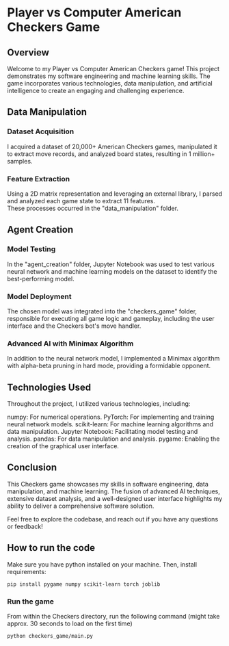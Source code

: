 # Player vs Computer American Checkers Game

## Overview

Welcome to my Player vs Computer American Checkers game! This project demonstrates my software engineering and machine learning skills. The game incorporates various technologies, data manipulation, and artificial intelligence to create an engaging and challenging experience.

## Data Manipulation

### Dataset Acquisition
I acquired a dataset of 20,000+ American Checkers games, manipulated it to extract move records, and analyzed board states, resulting in 1 million+ samples. 

### Feature Extraction
Using a 2D matrix representation and leveraging an external library, I parsed and analyzed each game state to extract 11 features. \
These processes occurred in the "data_manipulation" folder.

## Agent Creation

### Model Testing
In the "agent_creation" folder, Jupyter Notebook was used to test various neural network and machine learning models on the dataset to identify the best-performing model.

### Model Deployment
The chosen model was integrated into the "checkers_game" folder, responsible for executing all game logic and gameplay, including the user interface and the Checkers bot's move handler.

### Advanced AI with Minimax Algorithm
In addition to the neural network model, I implemented a Minimax algorithm with alpha-beta pruning in hard mode, providing a formidable opponent.

## Technologies Used

Throughout the project, I utilized various technologies, including:

numpy: For numerical operations.
PyTorch: For implementing and training neural network models.
scikit-learn: For machine learning algorithms and data manipulation.
Jupyter Notebook: Facilitating model testing and analysis.
pandas: For data manipulation and analysis.
pygame: Enabling the creation of the graphical user interface.

## Conclusion

This Checkers game showcases my skills in software engineering, data manipulation, and machine learning. The fusion of advanced AI techniques, extensive dataset analysis, and a well-designed user interface highlights my ability to deliver a comprehensive software solution.

Feel free to explore the codebase, and reach out if you have any questions or feedback!

## How to run the code
Make sure you have python installed on your machine. Then, install requirements:
```
pip install pygame numpy scikit-learn torch joblib
```

### Run the game
From within the Checkers directory, run the following command (might take approx. 30 seconds to load on the first time)
```
python checkers_game/main.py
```
